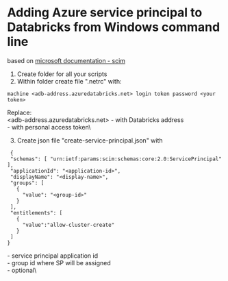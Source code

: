 # Adding Azure service principal to Databricks from Windows command line
based on [microsoft documentation - scim](https://docs.microsoft.com/en-us/azure/databricks/dev-tools/api/latest/scim/scim-sp)


1. Create folder for all your scripts 
2. Within folder create file ".netrc" with:
```
machine <adb-address.azuredatabricks.net> login token password <your token>
```
Replace:\
<adb-address.azuredatabricks.net> - with Databricks address\
<your token> - with personal access token\
  
 3. Create json file "create-service-principal.json" with 
  
 ```
  {
  "schemas": [ "urn:ietf:params:scim:schemas:core:2.0:ServicePrincipal" ],
  "applicationId": "<application-id>",
  "displayName": "<display-name>",
  "groups": [
    {
      "value": "<group-id>"
    }
  ],
  "entitlements": [
    {
      "value":"allow-cluster-create"
    }
  ]
}
```
<application-id> - service principal application id\
<group-id> - group id where SP will be assigned\
<display-name> - optional\
  
  
